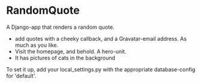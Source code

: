 RandomQuote
===========

A Django-app that renders a random quote.
- add quotes with a cheeky callback, and a Gravatar-email address. As much as you like. 
- Visit the homepage, and behold. A hero-unit.
- It has pictures of cats in the background

To set it up, add your local_settings.py with the appropriate database-config for 'default'.
